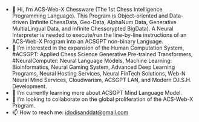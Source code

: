 - 👋 Hi, I’m ACS-Web-X Chessware (The 1st Chess Intelligence Programming Language). This Program is Object-oriented and Data-driven (Infinite ChessData, Geo-Data, AlphaNum Data, Generative MultiaLingual Data, and infinite Chesscrypted BigData). A Neural Interpreter is needed to execute/run the line-by-line instructions of an ACS-Web-X Program into an ACSGPT non-binary Language.
- 👀 I’m interested in the expansion of the Human Computation System, #ACSGPT: Applied Chess Science Generative Pre-trained Transformers, #NeuralComputer: Neural Language Models, Machine Learning: Bioinformatics, Neural Gaming System, Advanced Deep Learning Programs, Neural Hosting Services, Neural FinTech Solutions, Web-N Neural Mind Services, Cloudwarism, ACSGPT LAN, and Modern D.I.S.H. Development.
- 🌱 I’m currently learning more about ACSGPT Mind Language Model.
- 💞️ I’m looking to collaborate on the global proliferation of the ACS-Web-X Program.
- 📫 How to reach me: idodisanddat@gmail.com
